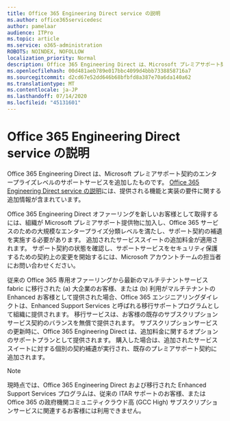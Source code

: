 ```yaml
---
title: Office 365 Engineering Direct service の説明
ms.author: office365servicedesc
author: pamelaar
audience: ITPro
ms.topic: article
ms.service: o365-administration
ROBOTS: NOINDEX, NOFOLLOW
localization_priority: Normal
description: Office 365 Engineering Direct は、Microsoft プレミアサポート契約のエンタープライズレベルのサポートサービスを追加したものです。 Office 365 Engineering Direct service の説明には、提供される機能と実装の要件に関する追加情報が含まれています。
ms.openlocfilehash: 00d481aeb789e017bbc4099d4bbb7338858716a7
ms.sourcegitcommit: d2cd67e52dd646b68bfbfd8a387e70a6da140a62
ms.translationtype: MT
ms.contentlocale: ja-JP
ms.lasthandoff: 07/14/2020
ms.locfileid: "45131601"
---
```

# <a name="office-365-engineering-direct-service-description"></a>Office 365 Engineering Direct service の説明

Office 365 Engineering Direct は、Microsoft プレミアサポート契約のエンタープライズレベルのサポートサービスを追加したものです。 [Office 365 Engineering Direct service の説明](https://github.com/MicrosoftDocs/OfficeDocs-O365ServiceDescriptions/blob/master/Office%20365%20Engineering%20Direct%20-%20Svc%20Desc%20(25mar2019).pdf)には、提供される機能と実装の要件に関する追加情報が含まれています。

Office 365 Engineering Direct オファーリングを新しいお客様として取得するには、組織が Microsoft プレミアサポート提供物に加入し、Office 365 サービスのための大規模なエンタープライズ分類レベルを満たし、サポート契約の補遺を実施する必要があります。 追加されたサービススイートの追加料金が適用されます。 サポート契約の状態を確認し、サポートサービスをセキュリティ保護するための契約上の変更を開始するには、Microsoft アカウントチームの担当者にお問い合わせください。 

従来の Office 365 専用オファーリングから最新のマルチテナントサービス fabric に移行された (a) 大企業のお客様、または (b) 利用がマルチテナントの Enhanced お客様として提供された場合、Office 365 エンジニアリングダイレクトは、Enhanced Support Services と呼ばれる移行サポートプログラムとして組織に提供されます。 移行サービスは、お客様の既存のサブスクリプションサービス契約のバランスを無償で提供されます。 サブスクリプションサービスの更新時に、Office 365 Engineering Direct は、追加料金に関するオプションのサポートプランとして提供されます。 購入した場合は、追加されたサービススイートに対する個別の契約補遺が実行され、既存のプレミアサポート契約に追加されます。

> [!NOTE]
> 現時点では、Office 365 Engineering Direct および移行された Enhanced Support Services プログラムは、従来の ITAR サポートのお客様、または Office 365 の政府機関コミュニティクラウド高 (GCC High) サブスクリプションサービスに関連するお客様には利用できません。
